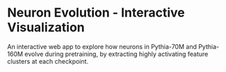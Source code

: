 # Neuron Evolution - Interactive Visualization

An interactive web app to explore how neurons in Pythia-70M and Pythia-160M evolve during pretraining, by extracting highly activating feature clusters at each checkpoint.
